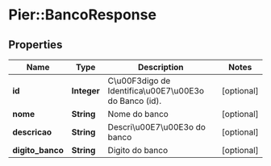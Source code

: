 # Pier::BancoResponse

## Properties
Name | Type | Description | Notes
------------ | ------------- | ------------- | -------------
**id** | **Integer** | C\u00F3digo de Identifica\u00E7\u00E3o do Banco (id). | [optional] 
**nome** | **String** | Nome do banco | [optional] 
**descricao** | **String** | Descri\u00E7\u00E3o do banco | [optional] 
**digito_banco** | **String** | Digito do banco | [optional] 


